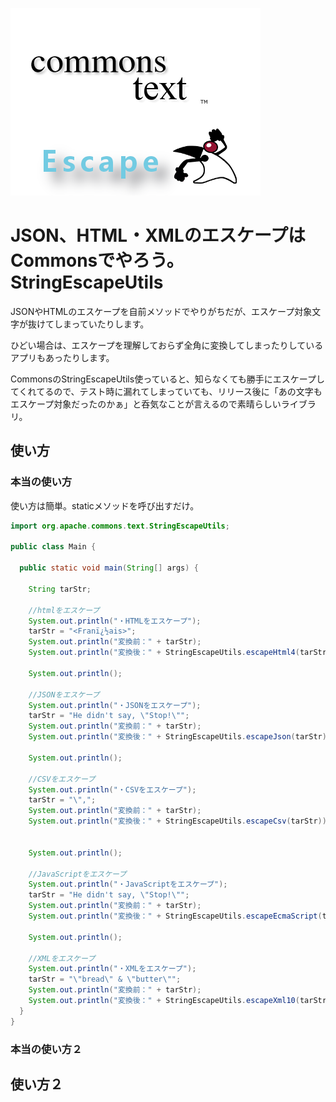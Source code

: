 ![エビフライトライアングル](ea60f30b.png "サンプル")

# JSON、HTML・XMLのエスケープはCommonsでやろう。StringEscapeUtils

JSONやHTMLのエスケープを自前メソッドでやりがちだが、エスケープ対象文字が抜けてしまっていたりします。

ひどい場合は、エスケープを理解しておらず全角に変換してしまったりしているアプリもあったりします。

CommonsのStringEscapeUtils使っていると、知らなくても勝手にエスケープしてくれてるので、テスト時に漏れてしまっていても、リリース後に「あの文字もエスケープ対象だったのかぁ」と呑気なことが言えるので素晴らしいライブラリ。

## 使い方
### 本当の使い方

使い方は簡単。staticメソッドを呼び出すだけ。

```java
import org.apache.commons.text.StringEscapeUtils;

public class Main {

  public static void main(String[] args) {
    
    String tarStr;
    
    //htmlをエスケープ
    System.out.println("・HTMLをエスケープ");
    tarStr = "<Franï¿½ais>";
    System.out.println("変換前：" + tarStr);
    System.out.println("変換後：" + StringEscapeUtils.escapeHtml4(tarStr));
    
    System.out.println();
    
    //JSONをエスケープ
    System.out.println("・JSONをエスケープ");
    tarStr = "He didn't say, \"Stop!\"";
    System.out.println("変換前：" + tarStr);
    System.out.println("変換後：" + StringEscapeUtils.escapeJson(tarStr));
    
    System.out.println();
    
    //CSVをエスケープ
    System.out.println("・CSVをエスケープ");
    tarStr = "\",";
    System.out.println("変換前：" + tarStr);
    System.out.println("変換後：" + StringEscapeUtils.escapeCsv(tarStr));
    
    
    System.out.println();
    
    //JavaScriptをエスケープ
    System.out.println("・JavaScriptをエスケープ");
    tarStr = "He didn't say, \"Stop!\"";
    System.out.println("変換前：" + tarStr);
    System.out.println("変換後：" + StringEscapeUtils.escapeEcmaScript(tarStr));
    
    System.out.println();
    
    //XMLをエスケープ
    System.out.println("・XMLをエスケープ");
    tarStr = "\"bread\" & \"butter\"";
    System.out.println("変換前：" + tarStr);
    System.out.println("変換後：" + StringEscapeUtils.escapeXml10(tarStr));
  }
}
```

### 本当の使い方２
## 使い方２
